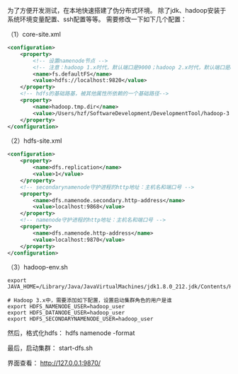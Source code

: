 为了方便开发测试，在本地快速搭建了伪分布式环境。
除了jdk、hadoop安装于系统环境变量配置、ssh配置等等。
需要修改一下如下几个配置：

（1）core-site.xml
```xml
<configuration>
    <property>
        <!-- 设置namenode节点 -->
        <!-- 注意：hadoop 1.x时代，默认端口是9000；hadoop 2.x时代，默认端口是8020；hadoop 3.x时代，默认端口是9820 -->
        <name>fs.defaultFS</name>
        <value>hdfs://localhost:9820</value>
    </property>
    <!-- hdfs的基础路基，被其他属性所依赖的一个基础路径-->
    <property>
        <name>hadoop.tmp.dir</name>
        <value>/Users/hzf/SoftwareDevelopment/DevelopmentTool/hadoop-3.2.3/temp_hao_hadoop</value>
    </property>
</configuration>
```

（2）hdfs-site.xml
```xml
<configuration>
    <property>
        <name>dfs.replication</name>
        <value>1</value>
    </property>
    <!-- secondarynamenode守护进程的http地址：主机名和端口号 -->
    <property>
        <name>dfs.namenode.secondary.http-address</name>
        <value>localhost:9868</value>
    </property>
    <!-- namenode守护进程的http地址：主机名和端口号 -->
    <property>
        <name>dfs.namenode.http-address</name>
        <value>localhost:9870</value>
    </property>
</configuration>
```

（3）hadoop-env.sh
```shell
export JAVA_HOME=/Library/Java/JavaVirtualMachines/jdk1.8.0_212.jdk/Contents/Home

# Hadoop 3.x中，需要添加如下配置，设置启动集群角色的用户是谁
export HDFS_NAMENODE_USER=hadoop_user
export HDFS_DATANODE_USER=hadoop_user
export HDFS_SECONDARYNAMENODE_USER=hadoop_user
```

然后，格式化hdfs：
hdfs namenode -format

最后，启动集群：
start-dfs.sh

界面查看：
http://127.0.0.1:9870/



